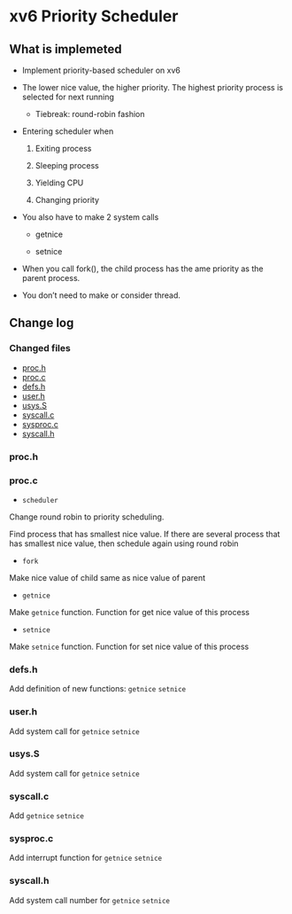 # xv6 Priority Scheduler


## What is implemeted

- Implement priority-based scheduler on xv6

- The lower nice value, the higher priority. The highest priority process is selected for next running

    - Tiebreak: round-robin fashion
    
- Entering scheduler when

  1. Exiting process
  
  2. Sleeping process
  
  3. Yielding CPU
  
  4. Changing priority
  
- You also have to make 2 system calls

  - getnice
  
  - setnice

- When you call fork(), the child process has the ame priority as the parent process.

- You don’t need to make or consider thread.


## Change log
### Changed files
- [proc.h](#proch)
- [proc.c](#procc)
- [defs.h](#defsh)
- [user.h](#userh)
- [usys.S](#usyss)
- [syscall.c](#syscallc)
- [sysproc.c](#sysprocc)
- [syscall.h](#syscallh)

### proc.h


### proc.c

- `scheduler`

Change round robin to priority scheduling.

Find process that has smallest nice value. If there are several process that has smallest nice value, then schedule again using round robin

- `fork`

Make nice value of child same as nice value of parent

- `getnice`

Make `getnice` function. Function for get nice value of this process

- `setnice`

Make `setnice` function. Function for set nice value of this process


### defs.h

Add definition of new functions: `getnice` `setnice`

### user.h

Add system call for `getnice` `setnice`


### usys.S

Add system call for `getnice` `setnice`


### syscall.c

Add `getnice` `setnice`


### sysproc.c

Add interrupt function for `getnice` `setnice`


### syscall.h

Add system call number for `getnice` `setnice`
